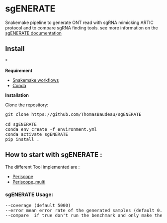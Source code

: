 # sgENERATE

Snakemake pipeline to generate ONT read with sgRNA mimicking ARTIC protocol and to compare sgRNA finding tools.
see more information on the [sgENERATE documentation](https://thomasbaudeau.github.io/sgENERATE/)


<h2>Install </h2>*


**Requirement**

* [Snakemake workflows](https://snakemake.readthedocs.io/en/stable/getting_started/installation.html) <br> 
* [Conda](https://docs.conda.io/projects/conda/en/latest/user-guide/install/index.html) <br> 


**Installation**

Clone the repository:

<pre>
git clone https://github.com/ThomasBaudeau/sgENERATE <br> 
cd sgENERATE
conda env create -f environment.yml
conda activate sgENERATE
pip install .
</pre>




## How to start with sgENERATE :

The different Tool implemented are :

  * [Periscope](https://github.com/sheffield-bioinformatics-core/periscope)
  * [Periscope_multi](https://github.com/ThomasBaudeau/periscope_multifasta)



 ### sgENERATE Usage:
 <pre>
--coverage (default 5000)
--error mean error rate of the generated samples (default 0.95 i.e 5% error)
--compare  if true don't run the benchmark and only make the data generation (default false) 
</pre>
